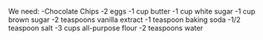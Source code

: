 We need:
-Chocolate Chips
-2 eggs
-1 cup butter
-1 cup white sugar
-1 cup brown sugar
-2 teaspoons vanilla extract
-1 teaspoon baking soda
-1/2 teaspoon salt
-3 cups all-purpose flour
-2 teaspoons water